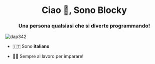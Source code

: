 <h1 align="center">Ciao 👋, Sono Blocky</h1>
<h3 align="center">Una persona qualsiasi che si diverte programmando!</h3>

<p align="left"> <img src="https://komarev.com/ghpvc/?username=dap342&label=Profile%20views&color=0e75b6&style=flat" alt="dap342" /> </p>

- 🇮🇹 Sono **italiano**

- 👨‍💻 Sempre al lavoro per imparare!
